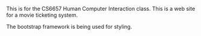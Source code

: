 This is for the CS6657 Human Computer Interaction class. This is a web site for a movie ticketing system.

The bootstrap framework is being used for styling.